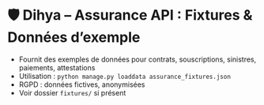 # 🛡️ Dihya – Assurance API : Fixtures & Données d’exemple

- Fournit des exemples de données pour contrats, souscriptions, sinistres, paiements, attestations
- Utilisation : `python manage.py loaddata assurance_fixtures.json`
- RGPD : données fictives, anonymisées
- Voir dossier `fixtures/` si présent
